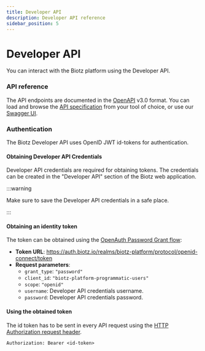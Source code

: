 ```yaml
---
title: Developer API
description: Developer API reference
sidebar_position: 5
---
```


# Developer API

You can interact with the Biotz platform using the Developer API.

### API reference

The API endpoints are documented in the [OpenAPI][] v3.0 format. You
can load and browse the [API specification][] from your tool of
choice, or use our [Swagger UI][].

### Authentication

The Biotz Developer API uses OpenID JWT id-tokens for
authentication.

#### Obtaining Developer API Credentials

Developer API credentials are required for obtaining tokens. The
credentials can be created in the "Developer API" section of the Biotz
web application.

:::warning

Make sure to save the Developer API credentials in a safe place.

:::

#### Obtaining an identity token

The token can be obtained using the [OpenAuth Password Grant flow][]:

- **Token URL**: https://auth.biotz.io/realms/biotz-platform/protocol/openid-connect/token
- **Request parameters**:
  - `grant_type`: `"password"`
  - `client_id`: `"biotz-platform-programmatic-users"`
  - `scope`: `"openid"`
  - `username`: Developer API credentials username.
  - `password`: Developer API credentials password.

#### Using the obtained token

The id token has to be sent in every API request using the [HTTP Authorization request header][].

``` http
Authorization: Bearer <id-token>
```

[API specification]: https://api.biotz.io/docs/specification/developer-api.yaml
[Swagger UI]: https://api.biotz.io/docs/ui/index.html#/
[OpenAuth Password Grant Flow]: https://www.oauth.com/oauth2-servers/access-tokens/password-grant/
[OpenAPI]: https://swagger.io/resources/open-api/
[HTTP Authorization request header]: https://developer.mozilla.org/en-US/docs/Web/HTTP/Headers/Authorization
